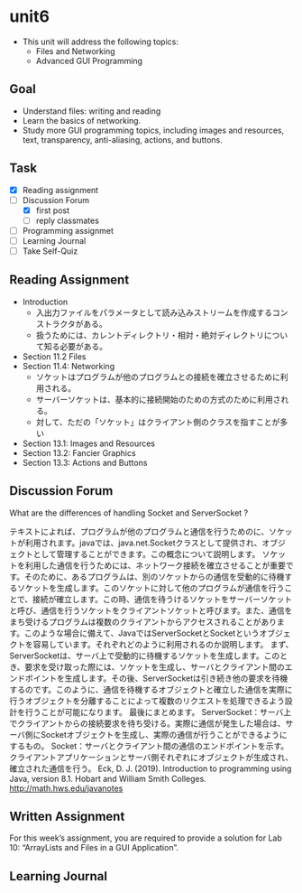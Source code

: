 # unit6

- This unit will address the following topics:
  - Files and Networking
  - Advanced GUI Programming

## Goal

- Understand files: writing and reading
- Learn the basics of networking.
- Study more GUI programming topics, including images and resources, text, transparency, anti-aliasing, actions, and buttons.

## Task

- [x] Reading assignment
- [ ] Discussion Forum
  - [x] first post
  - [ ] reply classmates
- [ ] Programming assignmet
- [ ] Learning Journal
- [ ] Take Self-Quiz

## Reading Assignment

- Introduction
  - 入出力ファイルをパラメータとして読み込みストリームを作成するコンストラクタがある。
  - 扱うためには、カレントディレクトリ・相対・絶対ディレクトリについて知る必要がある。
- Section 11.2 Files
- Section 11.4: Networking
  - ソケットはプログラムが他のプログラムとの接続を確立させるために利用される。
  - サーバーソケットは、基本的に接続開始のための方式のために利用される。
  - 対して、ただの「ソケット」はクライアント側のクラスを指すことが多い
- Section 13.1: Images and Resources
- Section 13.2: Fancier Graphics
- Section 13.3: Actions and Buttons

## Discussion Forum

What are the differences of handling Socket and ServerSocket ?

テキストによれば、プログラムが他のプログラムと通信を行うためのに、ソケットが利用されます。javaでは、java.net.Socketクラスとして提供され、オブジェクトとして管理することができます。この概念について説明します。
ソケットを利用した通信を行うためには、ネットワーク接続を確立させることが重要です。そのために、あるプログラムは、別のソケットからの通信を受動的に待機するソケットを生成します。このソケットに対して他のプログラムが通信を行うことで、接続が確立します。この時、通信を待うけるソケットをサーバーソケットと呼び、通信を行うソケットをクライアントソケットと呼びます。また、通信をまち受けるプログラムは複数のクライアントからアクセスされることがあります。このような場合に備えて、JavaではServerSocketとSocketというオブジェクトを容易しています。それぞれどのように利用されるのか説明します。
まず、ServerSocketは、サーバ上で受動的に待機するソケットを生成します。このとき、要求を受け取った際には、ソケットを生成し、サーバとクライアント間のエンドポイントを生成します。その後、ServerSocketは引き続き他の要求を待機するのです。このように、通信を待機するオブジェクトと確立した通信を実際に行うオブジェクトを分離することによって複数のリクエストを処理できるよう設計を行うことが可能になります。
最後にまとめます。
ServerSocket：サーバ上でクライアントからの接続要求を待ち受ける。実際に通信が発生した場合は、サーバ側にSocketオブジェクトを生成し、実際の通信が行うことができるようにするもの。
Socket：サーバとクライアント間の通信のエンドポイントを示す。クライアントアプリケーションとサーバ側それぞれにオブジェクトが生成され、確立された通信を行う。
Eck, D. J. (2019). Introduction to programming using Java, version 8.1. Hobart and William Smith Colleges. <http://math.hws.edu/javanotes>

## Written Assignment

For this week’s assignment, you are required to provide a solution for Lab 10: “ArrayLists and Files in a GUI Application”.

## Learning Journal
